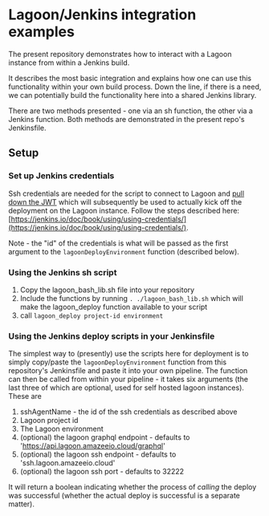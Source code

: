 # Lagoon/Jenkins integration examples

The present repository demonstrates how to interact with a Lagoon instance from within a Jenkins build.

It describes the most basic integration and explains how one can use this functionality within your own build process.
Down the line, if there is a need, we can potentially build the functionality here into a shared Jenkins library.

There are two methods presented - one via an sh function, the other via a Jenkins function. Both methods are demonstrated in the present repo's Jenkinsfile.

## Setup

### Set up Jenkins credentials
Ssh credentials are needed for the script to connect to Lagoon and [pull down the JWT](https://lagoon.readthedocs.io/en/latest/using_lagoon/graphql_api/#connect-to-graphql-api) which will subsequently
be used to actually kick off the deployment on the Lagoon instance. Follow the steps described here: [https://jenkins.io/doc/book/using/using-credentials/](https://jenkins.io/doc/book/using/using-credentials/).

Note - the "id" of the credentials is what will be passed as the first argument to the `lagoonDeployEnvironment` function (described below).

### Using the Jenkins sh script

1. Copy the lagoon_bash_lib.sh file into your repository
2. Include the functions by running `. ./lagoon_bash_lib.sh` which will make the lagoon_deploy function available to your script
3. call `lagoon_deploy project-id environment`


### Using the Jenkins deploy scripts in your Jenkinsfile

The simplest way to (presently) use the scripts here for deployment is to simply copy/paste the `lagoonDeployEnvironment` function
from this repository's Jenkinsfile and paste it into your own pipeline.
The function can then be called from within your pipeline - it takes six arguments (the last three of which are optional, used for self hosted lagoon instances).
These are
1. sshAgentName - the id of the ssh credentials as described above
2. Lagoon project id
3. The Lagoon environment
4. (optional) the lagoon graphql endpoint - defaults to 'https://api.lagoon.amazeeio.cloud/graphql'
5. (optional) the lagoon ssh endpoint - defaults to 'ssh.lagoon.amazeeio.cloud'
6. (optional) the lagoon ssh port - defaults to 32222

It will return a boolean indicating whether the process of _calling_ the deploy was successful (whether the actual deploy is successful is a separate matter).



